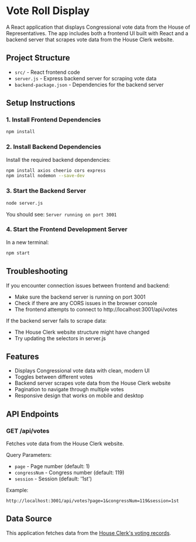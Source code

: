 # Vote Roll Display

A React application that displays Congressional vote data from the House of Representatives. The app includes both a frontend UI built with React and a backend server that scrapes vote data from the House Clerk website.

## Project Structure

- `src/` - React frontend code
- `server.js` - Express backend server for scraping vote data
- `backend-package.json` - Dependencies for the backend server

## Setup Instructions

### 1. Install Frontend Dependencies

```bash
npm install
```

### 2. Install Backend Dependencies

Install the required backend dependencies:

```bash
npm install axios cheerio cors express
npm install nodemon --save-dev
```

### 3. Start the Backend Server

```bash
node server.js
```

You should see: `Server running on port 3001`

### 4. Start the Frontend Development Server

In a new terminal:

```bash
npm start
```

## Troubleshooting

If you encounter connection issues between frontend and backend:
- Make sure the backend server is running on port 3001
- Check if there are any CORS issues in the browser console
- The frontend attempts to connect to http://localhost:3001/api/votes

If the backend server fails to scrape data:
- The House Clerk website structure might have changed
- Try updating the selectors in server.js

## Features

- Displays Congressional vote data with clean, modern UI
- Toggles between different votes
- Backend server scrapes vote data from the House Clerk website
- Pagination to navigate through multiple votes
- Responsive design that works on mobile and desktop

## API Endpoints

### GET /api/votes

Fetches vote data from the House Clerk website.

Query Parameters:
- `page` - Page number (default: 1)
- `congressNum` - Congress number (default: 119)
- `session` - Session (default: '1st')

Example:
```
http://localhost:3001/api/votes?page=1&congressNum=119&session=1st
```

## Data Source

This application fetches data from the [House Clerk's voting records](https://clerk.house.gov/Votes/MemberVotes). 